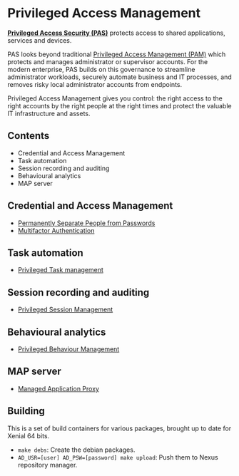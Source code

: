 # Privileged Access Management

**[Privileged Access Security (PAS)](https://www.osirium.com/privileged-access-management)**  protects access to shared applications, services and devices.

PAS looks beyond traditional [Privileged Access Management (PAM)](https://www.osirium.com/privileged-access-management) which protects and manages administrator or supervisor accounts. For the modern enterprise, PAS builds on this governance to streamline administrator workloads, securely automate business and IT processes, and removes risky local administrator accounts from endpoints.

Privileged Access Management gives you control: the right access to the right accounts by the right people at the right times and protect the valuable IT infrastructure and assets.

## Contents

- Credential and Access Management
- Task automation
- Session recording and auditing
- Behavioural analytics
- MAP server

## Credential and Access Management

- [Permanently Separate People from Passwords](https://www.osirium.com/products/pam-detail/pam-credential-management)
- [Multifactor Authentication](https://www.osirium.com/products/pam-detail/pam-credential-management)

## Task automation

- [Privileged Task management](https://www.osirium.com/products/pam-detail/pam-task-management)

## Session recording and auditing

- [Privileged Session Management](https://www.osirium.com/product-details/session-management)

## Behavioural analytics

- [Privileged Behaviour Management](https://www.osirium.com/products/pam-detail/pam-behaviour-management)

## MAP server

- [Managed Application Proxy](https://www.osirium.com/product-details/map-server)

## Building

This is a set of build containers for various packages, brought up to date for Xenial 64 bits.

- `make debs`: Create the debian packages.
- `AD_USR=[user] AD_PSW=[password] make upload`: Push them to Nexus repository manager.

